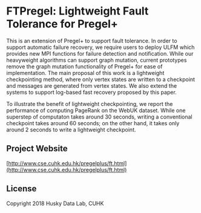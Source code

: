 # FTPregel: Lightweight Fault Tolerance for Pregel+

This is an extension of Pregel+ to support fault tolerance. In order to support automatic failure recovery, we require users to deploy ULFM which provides new MPI functions for failure detection and notification. While our heavyweight algorithms can support graph mutation, current prototypes remove the graph mutation functionality of Pregel+ for ease of implementation. The main proposal of this work is a lightweight checkpointing method, where only vertex states are written to a checkpoint and messages are generated from vertex states. We also extend the systems to support log-based fast recovery proposed by this paper.

To illustrate the benefit of lightweight checkpointing, we report the performance of computing PageRank on the WebUK dataset. While one superstep of computaton takes around 30 seconds, writing a conventional checkpoint takes around 60 seconds; on the other hand, it takes only around 2 seconds to write a lightweight checkpoint.

## Project Website
[http://www.cse.cuhk.edu.hk/pregelplus/ft.html](http://www.cse.cuhk.edu.hk/pregelplus/ft.html)

## License

Copyright 2018 Husky Data Lab, CUHK
